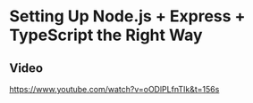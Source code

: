 # Setting Up Node.js + Express + TypeScript the Right Way

## Video

<https://www.youtube.com/watch?v=oODlPLfnTIk&t=156s>
